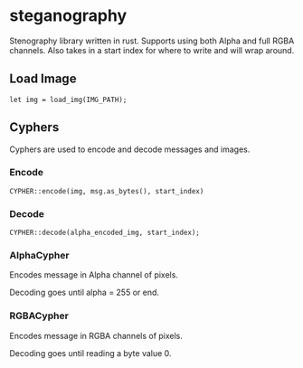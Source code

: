 # steganography
Stenography library written in rust. Supports using both Alpha and full RGBA channels. Also takes in a start index for where to write and will wrap around.

## Load Image
    let img = load_img(IMG_PATH);

## Cyphers
Cyphers are used to encode and decode messages and images.

### Encode

    CYPHER::encode(img, msg.as_bytes(), start_index)

### Decode

    CYPHER::decode(alpha_encoded_img, start_index);

### AlphaCypher
Encodes message in Alpha channel of pixels.

Decoding goes until alpha = 255 or end.

### RGBACypher
Encodes message in RGBA channels of pixels.

Decoding goes until reading a byte value 0.
